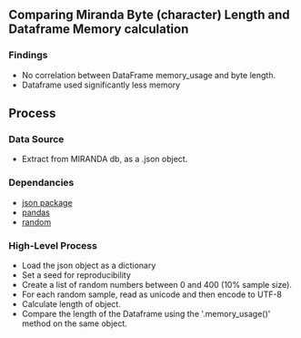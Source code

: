 ## Comparing Miranda Byte (character) Length and Dataframe Memory calculation


### Findings
- No correlation between DataFrame memory_usage and byte length.
- Dataframe used significantly less memory


## Process


###  Data Source
- Extract from MIRANDA db, as a .json object. 


###  Dependancies
- [json package](https://docs.python.org/2/library/json.html)
- [pandas](https://pandas.pydata.org/)
- [random](https://docs.python.org/2/library/random.html)


### High-Level Process
- Load the json object as a dictionary
- Set a seed for reproducibility
- Create a list of random numbers between 0 and 400 (10% sample size). 
- For each random sample, read as unicode and then encode to UTF-8
- Calculate length of object. 
- Compare the length of the Dataframe using the '.memory_usage()' method on the same object. 

 
